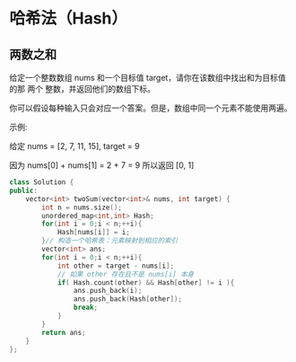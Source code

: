 # 哈希法（Hash）

##  两数之和

给定一个整数数组 nums 和一个目标值 target，请你在该数组中找出和为目标值的那 两个 整数，并返回他们的数组下标。

你可以假设每种输入只会对应一个答案。但是，数组中同一个元素不能使用两遍。

 

示例:

给定 nums = [2, 7, 11, 15], target = 9

因为 nums[0] + nums[1] = 2 + 7 = 9
所以返回 [0, 1]

```cpp
class Solution {
public:
    vector<int> twoSum(vector<int>& nums, int target) {
        int n = nums.size();
        unordered_map<int,int> Hash;
        for(int i = 0;i < n;++i){
            Hash[nums[i]] = i;
        }// 构造一个哈希表：元素映射到相应的索引
        vector<int> ans;
        for(int i = 0;i < n;++i){
            int other = target - nums[i];
            // 如果 other 存在且不是 nums[i] 本身
            if( Hash.count(other) && Hash[other] != i ){
                ans.push_back(i);
                ans.push_back(Hash[other]);
                break;
            }
        }
        return ans;
    }
};
```

